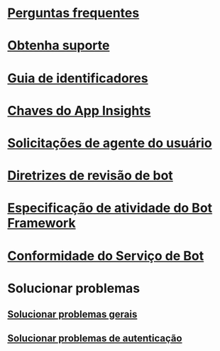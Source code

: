 # [Perguntas frequentes](../bot-service-resources-bot-framework-faq.md)
# [Obtenha suporte](../bot-service-resources-links-help.md)
# [Guia de identificadores](../bot-service-resources-identifiers-guide.md)
# [Chaves do App Insights](../bot-service-resources-app-insights-keys.md)
# [Solicitações de agente do usuário](../bot-service-resources-user-agent.md)
# [Diretrizes de revisão de bot](../bot-service-review-guidelines.md)
# [Especificação de atividade do Bot Framework](../bot-service-activity-spec.md)
# [Conformidade do Serviço de Bot](../v4sdk/bot-service-compliance.md)
# Solucionar problemas
## [Solucionar problemas gerais](../bot-service-troubleshoot-general-problems.md)
## [Solucionar problemas de autenticação](../bot-service-troubleshoot-authentication-problems.md)
